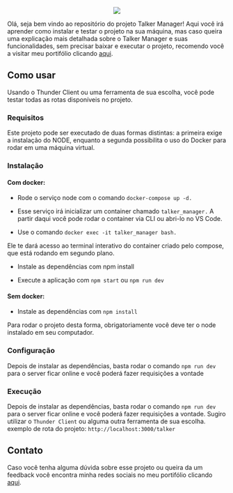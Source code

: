 <p align="center">
  <img src="https://user-images.githubusercontent.com/94487469/232813626-55641600-f069-4159-8585-31cdf73710d0.png">
</p>


Olá, seja bem vindo ao repositório do projeto Talker Manager! Aqui você irá aprender como instalar e testar o projeto na sua máquina, mas caso queira uma explicação mais detalhada sobre o Talker Manager e suas funcionalidades, sem precisar baixar e executar o projeto, recomendo você a visitar meu portifólio clicando [aqui](https://felupee.github.io/back-end/projetos/talker-manager/talker-manager.html).

## Como usar

Usando o Thunder Client ou uma ferramenta de sua escolha, você pode testar todas as rotas disponíveis no projeto.

### Requisitos

Este projeto pode ser executado de duas formas distintas: a primeira exige a instalação do NODE, enquanto a segunda possibilita o uso do Docker para rodar em uma máquina virtual.

### Instalação
#### Com docker:

- Rode o serviço node com o comando `docker-compose up -d.`

- Esse serviço irá inicializar um container chamado `talker_manager.`
A partir daqui você pode rodar o container via CLI ou abri-lo no VS Code.
- Use o comando `docker exec -it talker_manager bash.`

Ele te dará acesso ao terminal interativo do container criado pelo compose, que está rodando em segundo plano.
- Instale as dependências com npm install

- Execute a aplicação com `npm start` ou `npm run dev`

#### Sem docker:

- Instale as dependências com `npm install`

Para rodar o projeto desta forma, obrigatoriamente você deve ter o node instalado em seu computador.

### Configuração

Depois de instalar as dependências, basta rodar o comando `npm run dev` para o server ficar online e você poderá fazer requisições a vontade

### Execução

Depois de instalar as dependências, basta rodar o comando `npm run dev` para o server ficar online e você poderá fazer requisições a vontade. Sugiro utilizar o `Thunder Client` ou alguma outra ferramenta de sua escolha. 
exemplo de rota do projeto: `http://localhost:3000/talker`

## Contato

Caso você tenha alguma dúvida sobre esse projeto ou queira da um feedback você encontra minha redes sociais no meu portifólio clicando [aqui](https://felupee.github.io/#contact).
